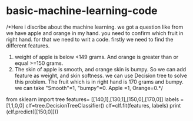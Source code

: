 # basic-machine-learning-code
/*Here i discribe about the machine learning.
we got a question like from we have apple and orange in my hand. you need to confirm which fruit in right hand.
for that we need to writ a code.
firstly we need to find the different features.
1. weight of apple is below <149 grams. And orange is greater than or equal >=150 grams.
2. The skin of apple is smooth, and orange skin is bumpy.
So we can add feature as weight, and skin softness.
we can use Decision tree to solve this problem.
The fruit which is in right hand is 170 grams and bumpy.
we can take "Smooth"=1, "bumpy"=0. Apple =1, Orange=0.*/

from sklearn import tree
features= [[140,1],[130,1],[150,0],[170,0]]
labels = [1,1,0,0]
clf=tree.DecisionTreeClassifier()
clf=clf.fit(features, labels)
print (clf.predict([[150,0]]))
